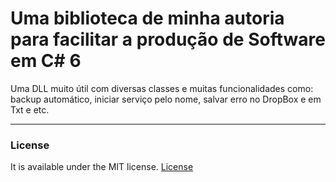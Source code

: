 # Uma biblioteca de minha autoria para facilitar a produção de Software em C# 6
Uma DLL muito útil com diversas classes e muitas funcionalidades como:  backup automático, iniciar serviço pelo nome, salvar erro no DropBox e em Txt e etc.  

<hr>

### License

It is available under the MIT license.
[License](https://opensource.org/licenses/mit-license.php)


